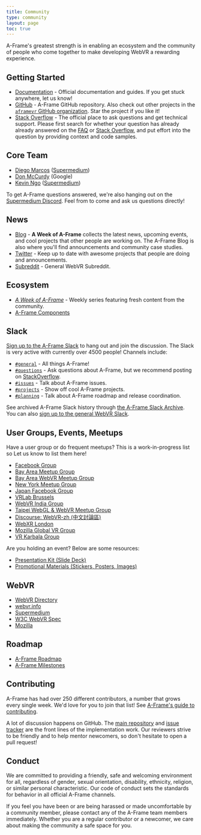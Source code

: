 ```yaml
---
title: Community
type: community
layout: page
toc: true
---
```


A-Frame's greatest strength is in enabling an ecosystem and the community of
people who come together to make developing WebVR a rewarding experience.

## Getting Started

- [Documentation](https://aframe.io/docs/) - Official documentation and guides. If you get
  stuck anywhere, let us know!
- [GitHub](https://github.com/aframevr/aframe) - A-Frame GitHub repository. Also check out
  other projects in the [`aframevr` GitHub organization](https://github.com/aframevr). Star
  the project if you like it!
- [Stack Overflow](https://stackoverflow.com/questions/tagged/aframe) - The official place to
  ask questions and get technical support. Please first search for whether your
  question has already already answered on the [FAQ](/faq/) or [Stack
  Overflow](http://stackoverflow.com/questions/tagged/aframe), and put effort
  into the question by providing context and code samples.

## Core Team

- [Diego Marcos](https://github.com/dmarcos) ([Supermedium](https://supermedium.com))
- [Don McCurdy](https://github.com/donmccurdy) (Google)
- [Kevin Ngo](https://github.com/ngokevin) ([Supermedium](https://supermedium.com))

To get A-Frame questions answered, we're also hanging out on the [Supermedium
Discord](https://discord.gg/tGYjkYr). Feel from to come and ask us questions
directly!

## News

- [Blog](https://aframe.io/blog/) - **A Week of A-Frame** collects the latest
  news, upcoming events, and cool projects that other people are working on.
  The A-Frame Blog is also where you'll find announcements and community case
  studies.
- [Twitter](https://twitter.com/aframevr) - Keep up to date with awesome
  projects that people are doing and announcements.
- [Subreddit](https://www.reddit.com/r/webvr) - General WebVR Subreddit.

## Ecosystem

- [*A Week of A-Frame*](https://aframe.io/blog) - Weekly series featuring fresh content from the community.
- [A-Frame Components](https://www.npmjs.com/search?q=aframe-component&page=1&ranking=optimal)

## Slack

[Sign up to the A-Frame Slack](https://aframevr-slack.herokuapp.com) to hang
out and join the discussion. The Slack is very active with currently over 4500
people! Channels include:

- [`#general`](http://aframevr.slackarchive.io/general/) - All things A-Frame!
- [`#questions`](http://aframevr.slackarchive.io/questions/) - Ask questions
  about A-Frame, but we recommend posting on
  [StackOverflow](https://stackoverflow.com/questions/tagged/aframe).
- [`#issues`](http://aframevr.slackarchive.io/issues/) - Talk about A-Frame issues.
- [`#projects`](http://aframevr.slackarchive.io/projects/) - Show off cool A-Frame projects.
- [`#planning`](http://aframevr.slackarchive.io/planning/) - Talk about A-Frame roadmap and
  release coordination.

See archived A-Frame Slack history through [the A-Frame Slack
Archive](http://aframevr.slackarchive.io). You can also [sign up to the
general WebVR Slack](https://webvr-slack.herokuapp.com/).

## User Groups, Events, Meetups

Have a user group or do frequent meetups? This is a work-in-progress list
so Let us know to list them here!

- [Facebook Group](https://www.facebook.com/groups/aframevr/)
- [Bay Area Meetup Group](https://www.meetup.com/A-Frame/)
- [Bay Area WebVR Meetup Group](https://www.meetup.com/Web-VR/)
- [New York Meetup Group](https://www.meetup.com/A-Frame-NYC/)
- [Japan Facebook Group](https://www.facebook.com/groups/1250425238325010/)
- [VRLab Brussels](https://vrlab-brussels.info/wiki/Main/WhatIsVRLabBrussels)
- [WebVR India Group](https://github.com/webvr-india/volunteer-contributions/)
- [Taipei WebGL & WebVR Meetup Group](https://www.meetup.com/TPE-WebGL-WebVR/)
- [Discourse: WebVR-zh (中文討論區)](https://discourse.mozilla-community.org/c/communities/webvr-zh)
- [WebXR London](https://www.meetup.com/web-xr/)
- [Mozilla Global VR Group](https://t.me/MozillaVR)
- [VR Karbala Group](https://telegram.me/VRKarbala)

Are you holding an event? Below are some resources:

- [Presentation Kit (Slide Deck)](https://github.com/aframevr/aframe-presentation-kit)
- [Promotional Materials (Stickers, Posters, Images)](https://github.com/aframevr/aframe-presentation-kit/tree/master/materials)

## WebVR

- [WebVR Directory](https://webvr.directory)
- [webvr.info](https://webvr.info)
- [Supermedium](https://supermedium.com)
- [W3C WebVR Spec](https://github.com/w3c/webvr)
- [Mozilla](https://vr.mozilla.org)

## Roadmap

- [A-Frame Roadmap](https://github.com/aframevr/aframe/blob/master/ROADMAP.md)
- [A-Frame Milestones](https://github.com/aframevr/aframe/milestones)

## Contributing

A-Frame has had over 250 different contributors, a number that grows every
single week. We'd love for you to join that list! See [A-Frame's guide to
contributing](https://github.com/aframevr/aframe/blob/master/CONTRIBUTING.md).

A lot of discussion happens on GitHub. The [main
repository](https://github.com/aframevr/aframe) and [issue
tracker](https://github.com/aframevr/aframe/issues/) are the front lines of the
implementation work. Our reviewers strive to be friendly and to help mentor
newcomers, so don't hesitate to open a pull request!

## Conduct

We are committed to providing a friendly, safe and welcoming environment for
all, regardless of gender, sexual orientation, disability, ethnicity, religion,
or similar personal characteristic. Our code of conduct sets the standards for
behavior in all official A-Frame channels.

If you feel you have been or are being harassed or made uncomfortable by a
community member, please contact any of the A-Frame team members immediately.
Whether you are a regular contributor or a newcomer, we care about making the
community a safe space for you.
